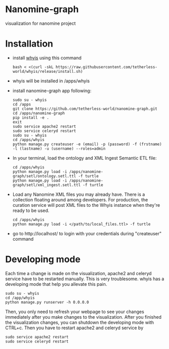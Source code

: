 # Nanomine-graph
visualization for nanomine project

# Installation
- install [whyis](http://tetherless-world.github.io/whyis/install) using this command
  ```
  bash < <(curl -skL https://raw.githubusercontent.com/tetherless-world/whyis/release/install.sh)
  ```
- whyis will be installed in /apps/whyis
- install nanomine-graph app following:
  ```
  sudo su - whyis
  cd /apps
  git clone https://github.com/tetherless-world/nanomine-graph.git
  cd /apps/nanomine-graph
  pip install -e .
  exit
  sudo service apache2 restart
  sudo service celeryd restart
  sudo su - whyis
  cd /apps/whyis
  python manage.py createuser -e (email) -p (password) -f (frstname) -l (lastname) -u (username) --roles=admin
  ```
- In your terminal, load the ontology and XML Ingest Semantic ETL file:
  ```
  cd /apps/whyis
  python manage.py load -i /apps/nanomine-graph/setl/ontology.setl.ttl -f turtle
  python manage.py load -i /apps/nanomine-graph/setl/xml_ingest.setl.ttl -f turtle
  ```

- Load any Nanomine XML files you may already have. There is a collection floating around among developers. For production, the curation service will post XML files to the Whyis instance when they're ready to be used.

  ```
  cd /apps/whyis
  python manage.py load -i </path/to/local_files.ttl> -f turtle
  ```


- go to http://localhost/ to login with your credentials during "createuser" command

# Developing mode
Each time a change is made on the visualization, apache2 and celeryd service have to be restarted manually. 
This is very troublesome. whyis has a developing mode that help you allevate this pain. 
```
sudo su - whyis
cd /app/whyis
python manage.py runserver -h 0.0.0.0
``` 
Then, you only need to refresh your webpage to see your changes immediately after you make changes to the visualization. 
After you finished the visualization changes, you can shutdown the developing mode with CTRL+c.
Then you have to restart apache2 and celeryd service by
```
sudo service apache2 restart
sudo service celeryd restart
```
